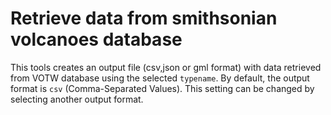 
# Retrieve data from smithsonian volcanoes database

This tools creates an output file (csv,json or gml format) with data
retrieved from VOTW database using the selected ``typename``.
By default, the output format is ``csv`` (Comma-Separated Values). This setting can be changed by selecting another output format. 
